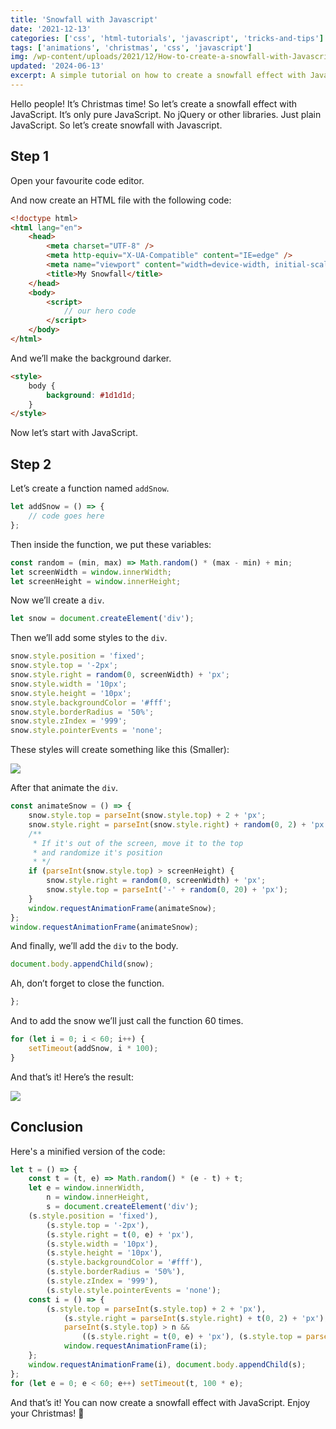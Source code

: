 ```yaml
---
title: 'Snowfall with Javascript'
date: '2021-12-13'
categories: ['css', 'html-tutorials', 'javascript', 'tricks-and-tips']
tags: ['animations', 'christmas', 'css', 'javascript']
img: /wp-content/uploads/2021/12/How-to-create-a-snowfall-with-Javascript.png
updated: '2024-06-13'
excerpt: A simple tutorial on how to create a snowfall effect with JavaScript.
---
```


Hello people! It’s Christmas time! So let’s create a snowfall effect with JavaScript. It’s only pure JavaScript. No jQuery or other libraries. Just plain JavaScript. So let’s create snowfall with Javascript.

## Step 1

Open your favourite code editor.

And now create an HTML file with the following code:

```html
<!doctype html>
<html lang="en">
	<head>
		<meta charset="UTF-8" />
		<meta http-equiv="X-UA-Compatible" content="IE=edge" />
		<meta name="viewport" content="width=device-width, initial-scale=1.0" />
		<title>My Snowfall</title>
	</head>
	<body>
		<script>
			// our hero code
		</script>
	</body>
</html>
```

And we’ll make the background darker.

```html
<style>
	body {
		background: #1d1d1d;
	}
</style>
```

Now let’s start with JavaScript.

## Step 2

Let’s create a function named `addSnow`.

```js
let addSnow = () => {
	// code goes here
};
```

Then inside the function, we put these variables:

```js
const random = (min, max) => Math.random() * (max - min) + min;
let screenWidth = window.innerWidth;
let screenHeight = window.innerHeight;
```

Now we’ll create a `div`.

```js
let snow = document.createElement('div');
```

Then we’ll add some styles to the `div`.

```js
snow.style.position = 'fixed';
snow.style.top = '-2px';
snow.style.right = random(0, screenWidth) + 'px';
snow.style.width = '10px';
snow.style.height = '10px';
snow.style.backgroundColor = '#fff';
snow.style.borderRadius = '50%';
snow.style.zIndex = '999';
snow.style.pointerEvents = 'none';
```

These styles will create something like this (Smaller):

![](https://ak.picdn.net/shutterstock/videos/1060304588/thumb/3.jpg?ip=x480)

After that animate the `div`.

```js
const animateSnow = () => {
	snow.style.top = parseInt(snow.style.top) + 2 + 'px';
	snow.style.right = parseInt(snow.style.right) + random(0, 2) + 'px';
	/**
	 * If it's out of the screen, move it to the top
	 * and randomize it's position
	 * */
	if (parseInt(snow.style.top) > screenHeight) {
		snow.style.right = random(0, screenWidth) + 'px';
		snow.style.top = parseInt('-' + random(0, 20) + 'px');
	}
	window.requestAnimationFrame(animateSnow);
};
window.requestAnimationFrame(animateSnow);
```

And finally, we’ll add the `div` to the body.

```js
document.body.appendChild(snow);
```

Ah, don’t forget to close the function.

```js
};
```

And to add the snow we’ll just call the function 60 times.

```js
for (let i = 0; i < 60; i++) {
	setTimeout(addSnow, i * 100);
}
```

And that’s it! Here’s the result:

![](https://s10.gifyu.com/images/ezgif-2-409e59e71a11.gif)

## Conclusion

Here's a minified version of the code:

```js
let t = () => {
	const t = (t, e) => Math.random() * (e - t) + t;
	let e = window.innerWidth,
		n = window.innerHeight,
		s = document.createElement('div');
	(s.style.position = 'fixed'),
		(s.style.top = '-2px'),
		(s.style.right = t(0, e) + 'px'),
		(s.style.width = '10px'),
		(s.style.height = '10px'),
		(s.style.backgroundColor = '#fff'),
		(s.style.borderRadius = '50%'),
		(s.style.zIndex = '999'),
		(s.style.style.pointerEvents = 'none');
	const i = () => {
		(s.style.top = parseInt(s.style.top) + 2 + 'px'),
			(s.style.right = parseInt(s.style.right) + t(0, 2) + 'px'),
			parseInt(s.style.top) > n &&
				((s.style.right = t(0, e) + 'px'), (s.style.top = parseInt('-' + t(0, 20) + 'px'))),
			window.requestAnimationFrame(i);
	};
	window.requestAnimationFrame(i), document.body.appendChild(s);
};
for (let e = 0; e < 60; e++) setTimeout(t, 100 * e);
```

And that’s it! You can now create a snowfall effect with JavaScript. Enjoy your Christmas! 🎄
